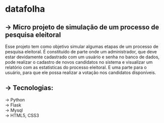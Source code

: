 # datafolha
## → Micro projeto de simulação de um processo de pesquisa eleitoral
Esse projeto tem como objetivo simular algumas etapas de um processo de pesquisa eleitoral. É constituído de parte onde um administrador, que deve estar devidamente cadastrado com um usuário e senha no banco de dados, pode realizar o cadastro de novos candidatos no sistema e visualizar um relatório com as estatísticas do processo eleitoral. E uma parte para o usuário, para que ele possa realizar a votação nos candidatos disponíveis.
## → Tecnologias:
→ Python <br>
→ Flask <br>
→ Mysql <br>
→ HTML5, CSS3 <br>
